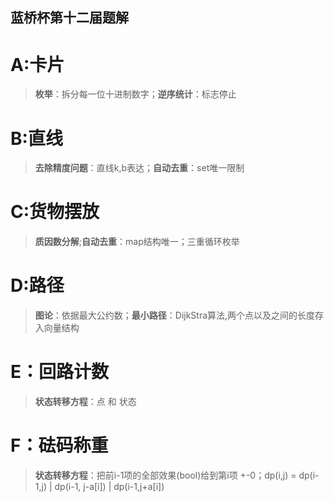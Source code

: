 ## 蓝桥杯第十二届题解
# A:卡片
>**枚举**：拆分每一位十进制数字；**逆序统计**：标志停止
# B:直线
>**去除精度问题**：直线k,b表达；**自动去重**：set唯一限制
# C:货物摆放
>**质因数分解**;**自动去重**：map结构唯一；三重循环枚举
# D:路径
>**图论**：依据最大公约数；**最小路径**：DijkStra算法,两个点以及之间的长度存入向量结构
# E：回路计数
>**状态转移方程**：点 和 状态
# F：砝码称重
>**状态转移方程**：把前i-1项的全部效果(bool)给到第i项  +-0；dp(i,j) = dp(i-1,j) | dp(i-1, j-a[i]) | dp(i-1,j+a[i])
